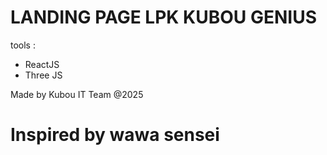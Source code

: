 # LANDING PAGE LPK KUBOU GENIUS
tools : 
- ReactJS
- Three JS


Made by Kubou IT Team @2025
# Inspired by wawa sensei
